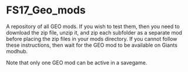 ﻿# FS17_Geo_mods
 
 A repository of all GEO mods. If you wish to test them, then you need to download the zip file, unzip it, and zip each subfolder as a separate mod before placing the zip files in your mods directory. If you cannot follow these instructions, then wait for the GEO mod to be available on Giants modhub. 
 
 Note that only one GEO mod can be active in a savegame. 
